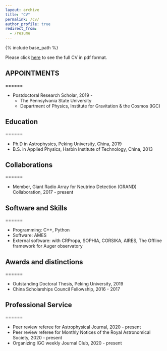 ```yaml
---
layout: archive
title: "CV"
permalink: /cv/
author_profile: true
redirect_from:
  - /resume
---
```


{% include base_path %}

Please click [here]("https://btheodorezhang.github.io/files/Curriculum_Vitae.pdf") to see the full CV in pdf format.

## APPOINTMENTS
======
* Postdoctoral Research Scholar, 2019 - 
  * The Pennsylvania State University
  * Department of Physics, Institute for Gravitation & the Cosmos (IGC) 

## Education
======
* Ph.D in Astrophysics, Peking University, China, 2019
* B.S. in Applied Physics, Harbin Institute of Technology, China, 2013

## Collaborations
======
* Member, Giant Radio Array for Neutrino Detection (GRAND) Collaboration, 2017 - present

## Software and Skills
======
* Programming: C++, Python
* Software: AMES
* External software: with CRPropa, SOPHIA, CORSIKA, AIRES, The Offline framework for Auger observatory

## Awards and distinctions
======
* Outstanding Doctoral Thesis, Peking University, 2019
* China Scholarships Council Fellowship, 2016 - 2017

<!--Selected Publications
======
  <ul>{% for post in site.publications %}
    {% include archive-single-cv.html %}
  {% endfor %}</ul>
-->
  
## Professional Service
======
* Peer review referee for Astrophysical Journal, 2020 - present
* Peer review referee for Monthly Notices of the Royal Astronomical Society, 2020 - present
* Organizing IGC weekly Journal Club, 2020 - present